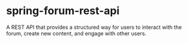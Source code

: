 # spring-forum-rest-api
A REST API that provides a structured way for users to interact with the forum, create new content, and engage with other users.
